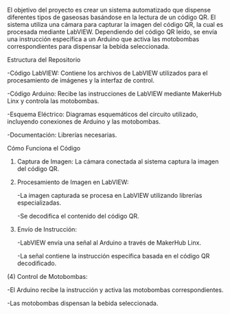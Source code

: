 El objetivo del proyecto es crear un sistema automatizado que dispense diferentes tipos de gaseosas basándose en la lectura de un código QR. El sistema utiliza una cámara para capturar 
la imagen del código QR, la cual es procesada mediante LabVIEW. Dependiendo del código QR leído, se envía una instrucción específica a un Arduino que activa las motobombas correspondientes
para dispensar la bebida seleccionada.

Estructura del Repositorio

 -Código LabVIEW: Contiene los archivos de LabVIEW utilizados para el procesamiento de imágenes y la interfaz de control.
 
 -Código Arduino: Recibe las instrucciones de LabVIEW mediante MakerHub Linx y controla las motobombas.
 
 -Esquema Eléctrico: Diagramas esquemáticos del circuito utilizado, incluyendo conexiones de Arduino y las motobombas.
 
 -Documentación: Librerías necesarias.

Cómo Funciona el Código

1) Captura de Imagen: La cámara conectada al sistema captura la imagen del código QR.

2) Procesamiento de Imagen en LabVIEW:

   -La imagen capturada se procesa en LabVIEW utilizando librerías especializadas.
   
   -Se decodifica el contenido del código QR.
 
3) Envío de Instrucción:

   -LabVIEW envía una señal al Arduino a través de MakerHub Linx.
   
   -La señal contiene la instrucción específica basada en el código QR decodificado.
 
(4) Control de Motobombas:

   -El Arduino recibe la instrucción y activa las motobombas correspondientes.
   
   -Las motobombas dispensan la bebida seleccionada.
